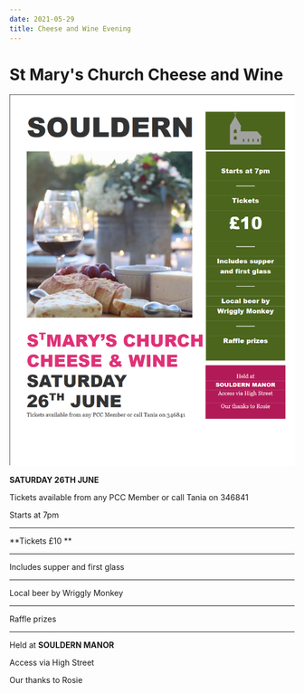 ```yaml
---
date: 2021-05-29
title: Cheese and Wine Evening
---
```


# St Mary's Church Cheese and Wine


     
![poster](cheese-2021.png)



**SATURDAY 26TH JUNE**

Tickets available from any PCC Member or call Tania on 346841
 
Starts at 7pm

----

**Tickets £10 **

----


Includes supper and first glass 

----

Local beer by Wriggly Monkey 

----

Raffle prizes 

----

Held at **SOULDERN MANOR**

Access via High Street

Our thanks to Rosie 
